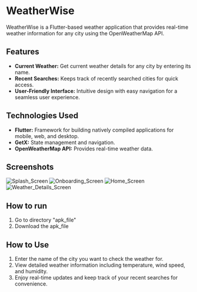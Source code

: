 # WeatherWise

WeatherWise is a Flutter-based weather application that provides real-time weather information for any city using the OpenWeatherMap API.

## Features

- **Current Weather:** Get current weather details for any city by entering its name.
- **Recent Searches:** Keeps track of recently searched cities for quick access.
- **User-Friendly Interface:** Intuitive design with easy navigation for a seamless user experience.


## Technologies Used

- **Flutter:** Framework for building natively compiled applications for mobile, web, and desktop.
- **GetX:** State management and navigation.
- **OpenWeatherMap API:** Provides real-time weather data.

## Screenshots

![Splash_Screen](/screenshots/splash.jpg)
![Onboarding_Screen](/screenshots/welcome.jpg)
![Home_Screen](/screenshots/homePage.jpg)
![Weather_Details_Screen](/screenshots/details.jpg)

## How to run
1. Go to directory "apk_file"
2. Download the apk_file

## How to Use

1. Enter the name of the city you want to check the weather for.
2. View detailed weather information including temperature, wind speed, and humidity.
3. Enjoy real-time updates and keep track of your recent searches for convenience.
